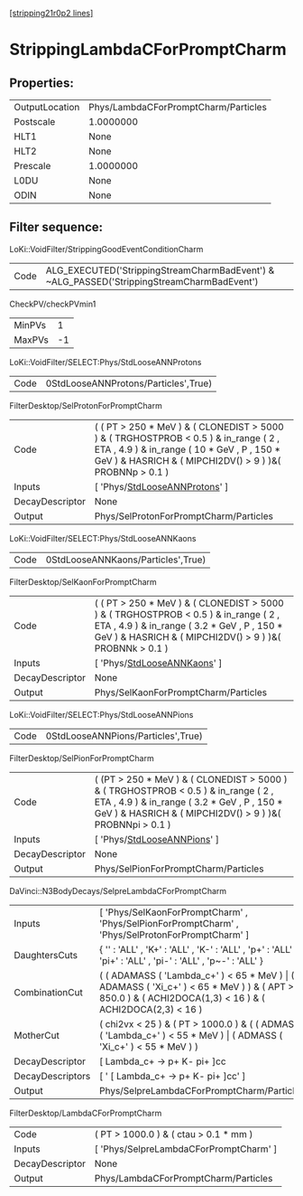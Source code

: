 [[stripping21r0p2 lines]](./stripping21r0p2-index)

# StrippingLambdaCForPromptCharm

## Properties:

|                |                                      |
|----------------|--------------------------------------|
| OutputLocation | Phys/LambdaCForPromptCharm/Particles |
| Postscale      | 1.0000000                            |
| HLT1           | None                                 |
| HLT2           | None                                 |
| Prescale       | 1.0000000                            |
| L0DU           | None                                 |
| ODIN           | None                                 |

## Filter sequence:

LoKi::VoidFilter/StrippingGoodEventConditionCharm

|      |                                                                                            |
|------|--------------------------------------------------------------------------------------------|
| Code | ALG_EXECUTED('StrippingStreamCharmBadEvent') & ~ALG_PASSED('StrippingStreamCharmBadEvent') |

CheckPV/checkPVmin1

|        |     |
|--------|-----|
| MinPVs | 1   |
| MaxPVs | -1  |

LoKi::VoidFilter/SELECT:Phys/StdLooseANNProtons

|      |                                      |
|------|--------------------------------------|
| Code | 0StdLooseANNProtons/Particles',True) |

FilterDesktop/SelProtonForPromptCharm

|                 |                                                                                                                                                                                                      |
|-----------------|------------------------------------------------------------------------------------------------------------------------------------------------------------------------------------------------------|
| Code            | ( ( PT \> 250 \* MeV ) & ( CLONEDIST \> 5000 ) & ( TRGHOSTPROB \< 0.5 ) & in_range ( 2 , ETA , 4.9 ) & in_range ( 10 \* GeV , P , 150 \* GeV ) & HASRICH & ( MIPCHI2DV() \> 9 ) )&( PROBNNp \> 0.1 ) |
| Inputs          | [ 'Phys/[StdLooseANNProtons](./stripping21r0p2-commonparticles-stdlooseannprotons)' ]                                                                                                              |
| DecayDescriptor | None                                                                                                                                                                                                 |
| Output          | Phys/SelProtonForPromptCharm/Particles                                                                                                                                                               |

LoKi::VoidFilter/SELECT:Phys/StdLooseANNKaons

|      |                                    |
|------|------------------------------------|
| Code | 0StdLooseANNKaons/Particles',True) |

FilterDesktop/SelKaonForPromptCharm

|                 |                                                                                                                                                                                                       |
|-----------------|-------------------------------------------------------------------------------------------------------------------------------------------------------------------------------------------------------|
| Code            | ( ( PT \> 250 \* MeV ) & ( CLONEDIST \> 5000 ) & ( TRGHOSTPROB \< 0.5 ) & in_range ( 2 , ETA , 4.9 ) & in_range ( 3.2 \* GeV , P , 150 \* GeV ) & HASRICH & ( MIPCHI2DV() \> 9 ) )&( PROBNNk \> 0.1 ) |
| Inputs          | [ 'Phys/[StdLooseANNKaons](./stripping21r0p2-commonparticles-stdlooseannkaons)' ]                                                                                                                   |
| DecayDescriptor | None                                                                                                                                                                                                  |
| Output          | Phys/SelKaonForPromptCharm/Particles                                                                                                                                                                  |

LoKi::VoidFilter/SELECT:Phys/StdLooseANNPions

|      |                                    |
|------|------------------------------------|
| Code | 0StdLooseANNPions/Particles',True) |

FilterDesktop/SelPionForPromptCharm

|                 |                                                                                                                                                                                                       |
|-----------------|-------------------------------------------------------------------------------------------------------------------------------------------------------------------------------------------------------|
| Code            | ( (PT \> 250 \* MeV ) & ( CLONEDIST \> 5000 ) & ( TRGHOSTPROB \< 0.5 ) & in_range ( 2 , ETA , 4.9 ) & in_range ( 3.2 \* GeV , P , 150 \* GeV ) & HASRICH & ( MIPCHI2DV() \> 9 ) )&( PROBNNpi \> 0.1 ) |
| Inputs          | [ 'Phys/[StdLooseANNPions](./stripping21r0p2-commonparticles-stdlooseannpions)' ]                                                                                                                   |
| DecayDescriptor | None                                                                                                                                                                                                  |
| Output          | Phys/SelPionForPromptCharm/Particles                                                                                                                                                                  |

DaVinci::N3BodyDecays/SelpreLambdaCForPromptCharm

|                  |                                                                                                                                                               |
|------------------|---------------------------------------------------------------------------------------------------------------------------------------------------------------|
| Inputs           | [ 'Phys/SelKaonForPromptCharm' , 'Phys/SelPionForPromptCharm' , 'Phys/SelProtonForPromptCharm' ]                                                            |
| DaughtersCuts    | { '' : 'ALL' , 'K+' : 'ALL' , 'K-' : 'ALL' , 'p+' : 'ALL' , 'pi+' : 'ALL' , 'pi-' : 'ALL' , 'p~-' : 'ALL' }                                                   |
| CombinationCut   | ( ( ADAMASS ( 'Lambda_c+' ) \< 65 \* MeV ) \| ( ADAMASS ( 'Xi_c+' ) \< 65 \* MeV ) ) & ( APT \> 850.0 ) & ( ACHI2DOCA(1,3) \< 16 ) & ( ACHI2DOCA(2,3) \< 16 ) |
| MotherCut        | ( chi2vx \< 25 ) & ( PT \> 1000.0 ) & ( ( ADMASS ( 'Lambda_c+' ) \< 55 \* MeV ) \| ( ADMASS ( 'Xi_c+' ) \< 55 \* MeV ) )                                      |
| DecayDescriptor  | [ Lambda_c+ -\> p+ K- pi+ ]cc                                                                                                                               |
| DecayDescriptors | [ ' [ Lambda_c+ -\> p+ K- pi+ ]cc' ]                                                                                                                      |
| Output           | Phys/SelpreLambdaCForPromptCharm/Particles                                                                                                                    |

FilterDesktop/LambdaCForPromptCharm

|                 |                                          |
|-----------------|------------------------------------------|
| Code            | ( PT \> 1000.0 ) & ( ctau \> 0.1 \* mm ) |
| Inputs          | [ 'Phys/SelpreLambdaCForPromptCharm' ] |
| DecayDescriptor | None                                     |
| Output          | Phys/LambdaCForPromptCharm/Particles     |
